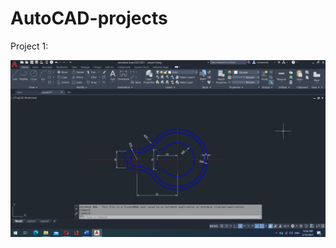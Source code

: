 # AutoCAD-projects

Project 1:

<img src="https://github.com/VoinaLiviu/AutoCAD-projects/blob/main/project1.png">
